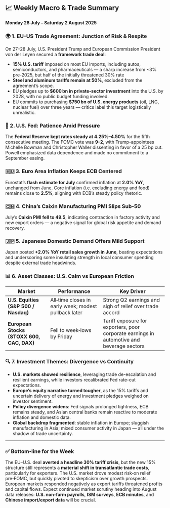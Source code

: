 ## 📈 Weekly Macro & Trade Summary  
**Monday 28 July – Saturday 2 August 2025**

### 🌍 1. EU–US Trade Agreement: Junction of Risk & Respite
On 27–28 July, U.S. President Trump and European Commission President von der Leyen secured a **framework trade deal**:
- **15% U.S. tariff** imposed on most EU imports, including autos, semiconductors, and pharmaceuticals — a sharp increase from ~3% pre-2025, but half of the initially threatened 30% rate
- **Steel and aluminum tariffs remain at 50%**, excluded from the agreement’s scope.
- EU pledges up to **$600 bn in private-sector investment** into the U.S. by 2028, with no public budget funding involved.
- EU commits to purchasing **$750 bn of U.S. energy products** (oil, LNG, nuclear fuel) over three years — critics label this target logistically unrealistic.

### 🏦 2. U.S. Fed: Patience Amid Pressure
The **Federal Reserve kept rates steady at 4.25%–4.50%** for the fifth consecutive meeting. The FOMC vote was **9–2**, with Trump-appointees Michelle Bowman and Christopher Waller dissenting in favor of a 25 bp cut. Powell emphasized data dependence and made no commitment to a September easing.

### 🇪🇺 3. Euro Area Inflation Keeps ECB Centered
Eurostat’s **flash estimate for July** confirmed inflation at **2.0% YoY**, unchanged from June. Core inflation (i.e. excluding energy and food) remains close to **2.5%**, aligning with ECB’s steady policy rhetoric.

### 🇨🇳 4. China’s Caixin Manufacturing PMI Slips Sub‑50
July’s **Caixin PMI fell to 49.5**, indicating contraction in factory activity and new export orders — a negative signal for global risk appetite and demand recovery.

### 🇯🇵 5. Japanese Domestic Demand Offers Mild Support  
Japan posted **+2.0% YoY retail sales growth in June**, beating expectations and underscoring some insulating strength in local consumer spending despite external trade headwinds.

### 📊 6. Asset Classes: U.S. Calm vs European Friction  
| Market | Performance | Key Driver |
|--------|-------------|------------|
| **U.S. Equities (S&P 500 / Nasdaq)** | All‑time closes in early week; modest pullback later | Strong Q2 earnings and sigh of relief over trade accord|
| **European Stocks (STOXX 600, CAC, DAX)** | Fell to week‑lows by Friday | Tariff exposure for exporters, poor corporate earnings in automotive and beverage sectors|

### 🔍 7. Investment Themes: Divergence vs Continuity
- **U.S. markets showed resilience**, leveraging trade de-escalation and resilient earnings, while investors recalibrated Fed rate-cut expectations.
- **Europe’s equity narrative turned tougher**, as the 15% tariffs and uncertain delivery of energy and investment pledges weighed on investor sentiment.
- **Policy divergence widens**: Fed signals prolonged tightness, ECB remains steady, and Asian central banks remain reactive to moderate inflation and domestic data.
- **Global backdrop fragmented**: stable inflation in Europe; sluggish manufacturing in Asia; mixed consumer activity in Japan — all under the shadow of trade uncertainty.

---

### ✅ Bottom‑line for the Week
The EU–U.S. deal **averted a headline 30% tariff crisis**, but the new 15% structure still represents a **material shift in transatlantic trade costs**, particularly for exporters. The U.S. market drove modest risk‑on relief pre‑FOMC, but quickly pivoted to skepticism over growth prospects. European markets responded negatively as export tariffs threatened profits and capital flows. Expect continued market scrutiny heading into August data releases: **U.S. non‑farm payrolls**, **ISM surveys**, **ECB minutes**, and **Chinese import/export data** will be crucial.
